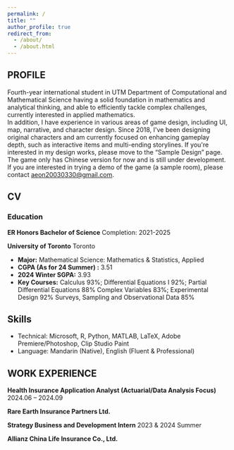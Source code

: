 ```yaml
---
permalink: /
title: ""
author_profile: true
redirect_from: 
  - /about/
  - /about.html
---
```




## PROFILE

Fourth-year international student in UTM Department of Computational and Mathematical Science having a solid foundation in mathematics and analytical thinking, and able to efficiently tackle complex challenges, currently interested in applied mathematics. <br />
In addition, I have experience in various areas of game design, including UI, map, narrative, and character design. Since 2018, I've been designing original characters and am currently focused on enhancing gameplay depth, such as interactive items and multi-ending storylines. If you're interested in my design works, please move to the “Sample Design” page. The game only has Chinese version for now and is still under development. If you are interested in trying a demo of the game (a sample room), please contact aeon20030330@gmail.com.



## CV

### Education

**ER Honors Bachelor of Science**                            <span style="text-align: right;"> Completion: 2021-2025 </span>

**University of Toronto**            Toronto

*  **Major:** Mathematical Science: Mathematics & Statistics, Applied
*  **CGPA (As for 24 Summer) :** 3.51
*  **2024 Winter SGPA:**  3.93
*  **Key Courses:**  Calculus 93%; Differential Equations I 92%; Partial Differential Equations 88% Complex Variables 83%; Experimental Design 92% Surveys, Sampling and Observational Data 85%
   


## Skills

* Technical: Microsoft, R, Python, MATLAB, LaTeX, Adobe Premiere/Photoshop, Clip Studio Paint
* Language: Mandarin (Native), English (Fluent & Professional)

## WORK EXPERIENCE


**Health Insurance Application Analyst (Actuarial/Data Analysis Focus)**          <span style="text-align: right;"> 2024.06 – 2024.09 </span>

**Rare Earth Insurance Partners Ltd.**      



**Strategy Business and Development Intern**       <span style="text-align: right;"> 2023 & 2024 Summer </span>

**Allianz China Life Insurance Co., Ltd.**   
